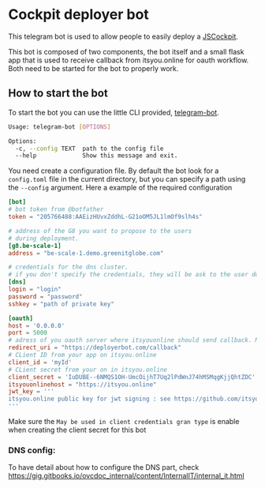 # Cockpit deployer bot

This telegram bot is used to allow people to easily deploy a [JSCockpit](https://github.com/Jumpscale/jscockpit/tree/master/app).

This bot is composed of two components, the bot itself and a small flask app that is used to receive callback from itsyou.online for oauth workflow. Both need to be started for the bot to properly work.  

## How to start the bot
To start the bot you can use the little CLI provided, [telegram-bot](telegram-bot).

```bash
Usage: telegram-bot [OPTIONS]

Options:
  -c, --config TEXT  path to the config file
  --help             Show this message and exit.

```  

You need create a configuration file. By default the bot look for a `config.toml` file in the current directory, but you can specify a path using the `--config` argument. Here a example of the required configuration

```toml
[bot]
# bot token from @botfather
token = "205766488:AAEizHUvxZddhL-G21oOM5JL1lmOf9slh4s"

# address of the G8 you want to propose to the users
# during deployment.
[g8.be-scale-1]
address = "be-scale-1.demo.greenitglobe.com"

# credentials for the dns cluster.
# if you don't specify the credentials, they will be ask to the user during deployment
[dns]
login = "login"
password = "password"
sshkey = "path of private key"

[oauth]
host = '0.0.0.0'
port = 5000
# adress of you oauth server where itsyouonline should send callback. Make sure the same URL is used in itsyou.online.
redirect_uri = "https://deployerbot.com/callback"
# CLient ID from your app on itsyou.online
client_id = 'myId'
# CLient secret from your on in itsyou.online
client_secret = 'IuDUBE--6NMQS1OH-UmcOijhT7Uq2lPdWnJ74hMSMqgKjjQhtZDC'
itsyouonlinehost = "https://itsyou.online"
jwt_key = '''
itsyou.online public key for jwt signing : see https://github.com/itsyouonline/identityserver/blob/master/docs/oauth2/jwt.md
'''
```

Make sure the `May be used in client credentials gran type` is enable when creating the client secret for this bot

### DNS config:
To have detail about how to configure the DNS part, check https://gig.gitbooks.io/ovcdoc_internal/content/InternalIT/internal_it.html
